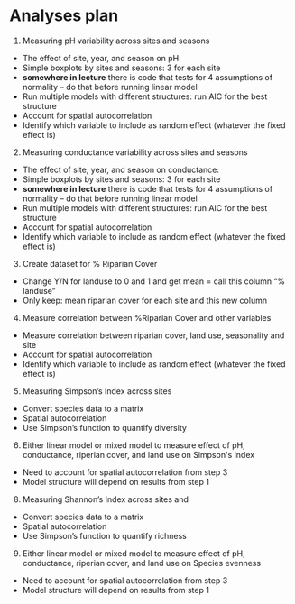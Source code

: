 # Analyses plan
 
1)	Measuring pH variability across sites and seasons
-	The effect of site, year, and season on pH:
-	Simple boxplots by sites and seasons: 3 for each site 
-	**somewhere in lecture** there is code that tests for 4 assumptions of normality – do that before running linear model 
-	Run multiple models with different structures: run AIC for the best structure 
-	Account for spatial autocorrelation 
-	Identify which variable to include as random effect (whatever the fixed effect is) 

2)	Measuring conductance variability across sites and seasons
-	The effect of site, year, and season on conductance: 
-	Simple boxplots by sites and seasons: 3 for each site 
-	**somewhere in lecture** there is code that tests for 4 assumptions of normality – do that before running linear model 
-	Run multiple models with different structures: run AIC for the best structure 
-	Account for spatial autocorrelation 
-	Identify which variable to include as random effect (whatever the fixed effect is) 

3)	Create dataset for % Riparian Cover 
-	Change Y/N for landuse to 0 and 1 and get mean = call this column “% landuse” 
-	Only keep: mean riparian cover for each site and this new column

4)	Measure correlation between %Riparian Cover and other variables 
-	Measure correlation between riparian cover, land use, seasonality and site 
-	Account for spatial autocorrelation 
-	Identify which variable to include as random effect (whatever the fixed effect is) 

5)	Measuring Simpson’s Index across sites 
-	Convert species data to a matrix 
-	Spatial autocorrelation 
-	Use Simpson’s function to quantify diversity

6)	Either linear model or mixed model to measure effect of pH, conductance, riperian cover, and land use on Simpson's index
-	Need to account for spatial autocorrelation from step 3 
-	Model structure will depend on results from step 1 

8)	Measuring Shannon’s Index across sites and 
-	Convert species data to a matrix 
-	Spatial autocorrelation 
-	Use Simpson’s function to quantify richness 

9)	Either linear model or mixed model to measure effect of pH, conductance, riperian cover, and land use on Species evenness  
-	Need to account for spatial autocorrelation from step 3 
-	Model structure will depend on results from step 1 




